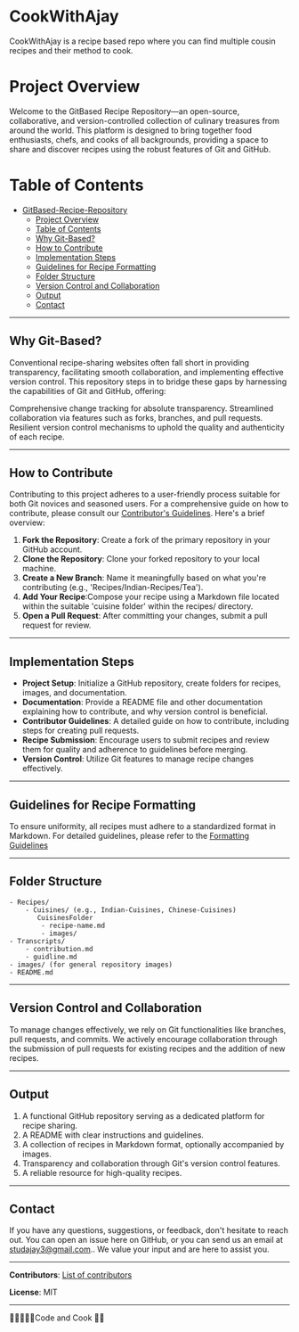 # CookWithAjay
CookWithAjay is a recipe based repo where you can find multiple cousin recipes and their method to cook.

# Project Overview
Welcome to the GitBased Recipe Repository—an open-source, collaborative, and version-controlled collection of culinary treasures from around the world. This platform is designed to bring together food enthusiasts, chefs, and cooks of all backgrounds, providing a space to share and discover recipes using the robust features of Git and GitHub.

# Table of Contents

- [GitBased-Recipe-Repository](#gitbased-recipe-repository)
  - [Project Overview](#project-overview)
  - [Table of Contents](#table-of-contents)
  - [Why Git-Based?](#why-git-based)
  - [How to Contribute](#how-to-contribute)
  - [Implementation Steps](#implementation-steps)
  - [Guidelines for Recipe Formatting](#guidelines-for-recipe-formatting)
  - [Folder Structure](#folder-structure)
  - [Version Control and Collaboration](#version-control-and-collaboration)
  - [Output](#Output)
  - [Contact](#contact)

---

## Why Git-Based?

Conventional recipe-sharing websites often fall short in providing transparency, facilitating smooth collaboration, and implementing effective version control. This repository steps in to bridge these gaps by harnessing the capabilities of Git and GitHub, offering:

Comprehensive change tracking for absolute transparency.
Streamlined collaboration via features such as forks, branches, and pull requests.
Resilient version control mechanisms to uphold the quality and authenticity of each recipe.

---

## How to Contribute

Contributing to this project adheres to a user-friendly process suitable for both Git novices and seasoned users. For a comprehensive guide on how to contribute, please consult our [Contributor's Guidelines](Transcripts/contribution.md). Here's a brief overview:

1. **Fork the Repository**: Create a fork of the primary repository in your GitHub account.
2. **Clone the Repository**: Clone your forked repository to your local machine.
3. **Create a New Branch**: Name it meaningfully based on what you're contributing (e.g., 'Recipes/Indian-Recipes/Tea').
4. **Add Your Recipe**:Compose your recipe using a Markdown file located within the suitable 'cuisine folder' within the recipes/ directory.
5. **Open a Pull Request**: After committing your changes, submit a pull request for review.

---

## Implementation Steps

- **Project Setup**: Initialize a GitHub repository, create folders for recipes, images, and documentation.
- **Documentation**: Provide a README file and other documentation explaining how to contribute, and why version control is beneficial.
- **Contributor Guidelines**: A detailed guide on how to contribute, including steps for creating pull requests.
- **Recipe Submission**: Encourage users to submit recipes and review them for quality and adherence to guidelines before merging.
- **Version Control**: Utilize Git features to manage recipe changes effectively.

---

## Guidelines for Recipe Formatting


To ensure uniformity, all recipes must adhere to a standardized format in Markdown. For detailed guidelines, please refer to the [Formatting Guidelines](Transcripts/guidline.md)

---

## Folder Structure

```plaintext
- Recipes/
    - Cuisines/ (e.g., Indian-Cuisines, Chinese-Cuisines)
       CuisinesFolder
        - recipe-name.md
        - images/
- Transcripts/
    - contribution.md
    - guidline.md
- images/ (for general repository images)
- README.md
```

---

## Version Control and Collaboration


To manage changes effectively, we rely on Git functionalities like branches, pull requests, and commits. We actively encourage collaboration through the submission of pull requests for existing recipes and the addition of new recipes.

---

## Output

1. A functional GitHub repository serving as a dedicated platform for recipe sharing.
2. A README with clear instructions and guidelines.
3. A collection of recipes in Markdown format, optionally accompanied by images.
4. Transparency and collaboration through Git's version control features.
5. A reliable resource for high-quality recipes.

---

## Contact

If you have any questions, suggestions, or feedback, don't hesitate to reach out. You can open an issue here on GitHub, or you can send us an email at [studajay3@gmail.com](mailto:studajay3@gmail.com).. We value your input and are here to assist you.

---

**Contributors**: [List of contributors](contributors.md)

**License**: MIT

---

🤩🥳👨🏻‍💻Code and Cook 🍕🍟
